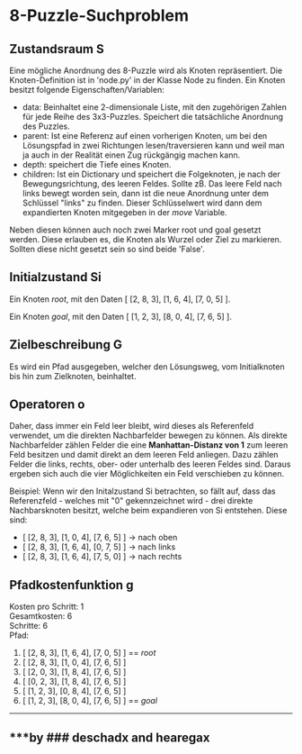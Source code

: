 # 8-Puzzle-Suchproblem


## Zustandsraum S
Eine mögliche Anordnung des 8-Puzzle wird als Knoten repräsentiert. Die Knoten-Definition ist in 'node.py' in der Klasse Node zu finden.
Ein Knoten besitzt folgende Eigenschaften/Variablen:
- data: Beinhaltet eine 2-dimensionale Liste, mit den zugehörigen Zahlen für jede Reihe des 3x3-Puzzles. Speichert die tatsächliche Anordnung des Puzzles.
- parent: Ist eine Referenz auf einen vorherigen Knoten, um bei den Lösungspfad in zwei Richtungen lesen/traversieren kann und weil man ja auch in der Realität einen Zug rückgängig machen kann.
- depth: speichert die Tiefe eines Knoten.
- children: Ist ein Dictionary und speichert die Folgeknoten, je nach der Bewegungsrichtung, des leeren Feldes. Sollte zB. Das leere Feld nach links bewegt worden sein, dann ist die neue Anordnung unter dem Schlüssel "links" zu finden. Dieser Schlüsselwert wird dann dem expandierten Knoten mitgegeben in der _move_ Variable.

Neben diesen können auch noch zwei Marker root und goal gesetzt werden. Diese erlauben es, die Knoten als Wurzel oder Ziel zu markieren. Sollten diese nicht gesetzt sein so sind beide 'False'.


## Initialzustand Si

Ein Knoten _root_, mit den Daten [ 
[2, 8, 3],
[1, 6, 4],
[7, 0, 5]
].

Ein Knoten _goal_, mit den Daten 
[ [1, 2, 3],
[8, 0, 4],
[7, 6, 5] ].


## Zielbeschreibung G
Es wird ein Pfad ausgegeben, welcher den Lösungsweg, vom Initialknoten bis hin zum Zielknoten, beinhaltet. 


## Operatoren o

Daher, dass immer ein Feld leer bleibt, wird dieses als Referenfeld verwendet, um die direkten Nachbarfelder bewegen zu können. Als direkte Nachbarfelder zählen Felder die eine **Manhattan-Distanz von 1** zum leeren Feld besitzen und damit direkt an dem leeren Feld anliegen. Dazu zählen Felder die links, rechts, ober- oder unterhalb des leeren Feldes sind. Daraus ergeben sich auch die vier Möglichkeiten ein Feld verschieben zu können.

Beispiel:
Wenn wir den Initalzustand Si betrachten, so fällt auf, dass das Referenzfeld - welches mit "0" gekennzeichnet wird - drei direkte Nachbarsknoten besitzt, welche beim expandieren von Si entstehen. 
Diese sind:
- [ [2, 8, 3], [1, 0, 4], [7, 6, 5] ] -> nach oben
- [ [2, 8, 3], [1, 6, 4], [0, 7, 5] ] -> nach links
- [ [2, 8, 3], [1, 6, 4], [7, 5, 0] ] -> nach rechts


## Pfadkostenfunktion g

Kosten pro Schritt: 1  
Gesamtkosten: 6  
Schritte: 6  
Pfad:  
1. [ [2, 8, 3], [1, 6, 4], [7, 0, 5] ]  == _root_
2. [ [2, 8, 3], [1, 0, 4], [7, 6, 5] ]
3. [ [2, 0, 3], [1, 8, 4], [7, 6, 5] ]
4. [ [0, 2, 3], [1, 8, 4], [7, 6, 5] ]
5. [ [1, 2, 3], [0, 8, 4], [7, 6, 5] ]
6. [ [1, 2, 3], [8, 0, 4], [7, 6, 5] ] == _goal_



---
## ***by ### deschadx and hearegax